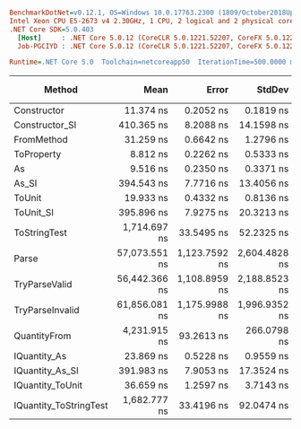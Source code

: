 ``` ini

BenchmarkDotNet=v0.12.1, OS=Windows 10.0.17763.2300 (1809/October2018Update/Redstone5)
Intel Xeon CPU E5-2673 v4 2.30GHz, 1 CPU, 2 logical and 2 physical cores
.NET Core SDK=5.0.403
  [Host]     : .NET Core 5.0.12 (CoreCLR 5.0.1221.52207, CoreFX 5.0.1221.52207), X64 RyuJIT
  Job-PGCIYD : .NET Core 5.0.12 (CoreCLR 5.0.1221.52207, CoreFX 5.0.1221.52207), X64 RyuJIT

Runtime=.NET Core 5.0  Toolchain=netcoreapp50  IterationTime=500.0000 ms  

```
|                 Method |          Mean |         Error |        StdDev |  Gen 0 | Gen 1 | Gen 2 | Allocated |
|----------------------- |--------------:|--------------:|--------------:|-------:|------:|------:|----------:|
|            Constructor |     11.374 ns |     0.2052 ns |     0.1819 ns |      - |     - |     - |         - |
|         Constructor_SI |    410.365 ns |     8.2088 ns |    14.1598 ns | 0.0067 |     - |     - |     192 B |
|             FromMethod |     31.259 ns |     0.6642 ns |     1.2796 ns |      - |     - |     - |         - |
|             ToProperty |      8.812 ns |     0.2262 ns |     0.5333 ns |      - |     - |     - |         - |
|                     As |      9.516 ns |     0.2350 ns |     0.3371 ns |      - |     - |     - |         - |
|                  As_SI |    394.543 ns |     7.7716 ns |    13.4056 ns | 0.0066 |     - |     - |     192 B |
|                 ToUnit |     19.933 ns |     0.4332 ns |     0.8136 ns |      - |     - |     - |         - |
|              ToUnit_SI |    395.896 ns |     7.9275 ns |    20.3213 ns | 0.0066 |     - |     - |     192 B |
|           ToStringTest |  1,714.697 ns |    33.5495 ns |    52.2325 ns | 0.0337 |     - |     - |     944 B |
|                  Parse | 57,073.551 ns | 1,123.7592 ns | 2,604.4828 ns | 1.2696 |     - |     - |   33344 B |
|          TryParseValid | 56,442.366 ns | 1,108.8959 ns | 2,188.8523 ns | 1.2299 |     - |     - |   33320 B |
|        TryParseInvalid | 61,856.081 ns | 1,175.9988 ns | 1,996.9352 ns | 1.2396 |     - |     - |   32928 B |
|           QuantityFrom |  4,231.915 ns |    93.2613 ns |   266.0798 ns |      - |     - |     - |      56 B |
|           IQuantity_As |     23.869 ns |     0.5228 ns |     0.9559 ns | 0.0009 |     - |     - |      24 B |
|        IQuantity_As_SI |    391.983 ns |     7.9053 ns |    17.3524 ns | 0.0067 |     - |     - |     192 B |
|       IQuantity_ToUnit |     36.659 ns |     1.2597 ns |     3.7143 ns | 0.0021 |     - |     - |      56 B |
| IQuantity_ToStringTest |  1,682.777 ns |    33.4196 ns |    92.0474 ns | 0.0340 |     - |     - |     944 B |
